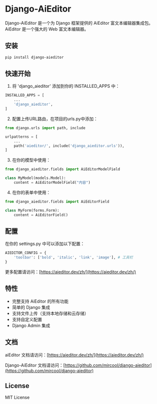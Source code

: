# Django-AiEditor

Django-AiEditor 是一个为 Django 框架提供的 AiEditor 富文本编辑器集成包。AiEditor 是一个强大的 Web 富文本编辑器。

## 安装

```bash
pip install django-aieditor
```

## 快速开始

1. 将 'django_aieditor' 添加到你的 INSTALLED_APPS 中：

```python
INSTALLED_APPS = [
    ...
    'django_aieditor',
]
```

2. 配置上传URL路由，在项目的urls.py中添加：

```python
from django.urls import path, include

urlpatterns = [
    ...
    path('aieditor/', include('django_aieditor.urls')),
]
```


3. 在你的模型中使用：

```python
from django_aieditor.fields import AiEditorModelField

class MyModel(models.Model):
    content = AiEditorModelField("内容")
```

4. 在你的表单中使用：

```python
from django_aieditor.fields import AiEditorField

class MyForm(forms.Form):
    content = AiEditorField()
```

## 配置

在你的 settings.py 中可以添加以下配置：

```python
AIEDITOR_CONFIG = {
    'toolbar': ['bold', 'italic', 'link', 'image'], # 工具栏
}
```
更多配置请访问：[https://aieditor.dev/zh/](https://aieditor.dev/zh/)

## 特性

- 完整支持 AiEditor 的所有功能
- 简单的 Django 集成
- 支持文件上传（支持本地存储和云存储）
- 支持自定义配置
- Django Admin 集成

## 文档

aiEditor 文档请访问：[https://aieditor.dev/zh/](https://aieditor.dev/zh/)

Django-AiEditor 文档请访问：[https://github.com/mircool/django-aieditor](https://github.com/mircool/django-aieditor)

## License

MIT License 